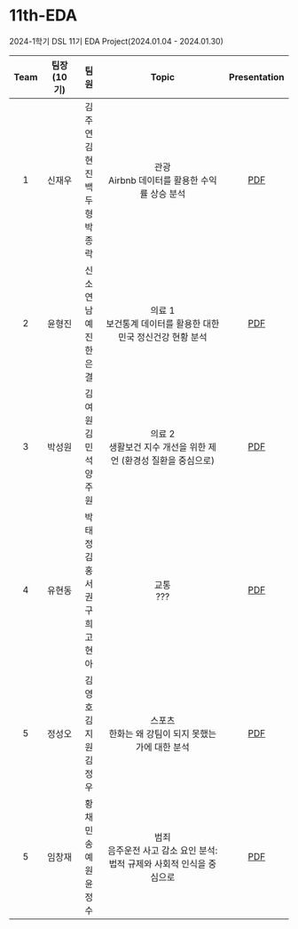 # 11th-EDA
2024-1학기 DSL 11기 EDA Project(2024.01.04 - 2024.01.30)



|Team|팀장(10기)|팀원|Topic|Presentation|
|:---:|:---:|:---:|:---:|:---:|
|1|신재우|김주연<br>김현진<br>백두형<br>박종락|관광<br>Airbnb 데이터를 활용한 수익률 상승 분석|[PDF](https://github.com/DataScience-Lab-Yonsei/11th-EDA/blob/main/%EA%B4%80%EA%B4%91/DSL_EDA_%E1%84%80%E1%85%AA%E1%86%AB%E1%84%80%E1%85%AA%E1%86%BC.pdf)|
|2|윤형진|신소연<br>남예진<br>한은결|의료 1<br> 보건통계 데이터를 활용한 대한민국 정신건강 현황 분석|[PDF](의료1/DSL_EDA_DataMedic.pdf)|
|3|박성원|김여원<br>김민석<br>양주원|의료 2<br>생활보건 지수 개선을 위한 제언 (환경성 질환을 중심으로)|[PDF](의료2/DSL_EDA_의료2.pdf)|
|4|유현동|박태정<br>김홍서<br>권구희<br>고현아|교통<br>???|[PDF](교통/DSL_EDA_교통.pdf)|
|5|정성오|김영호<br>김지원<br>김정우|스포츠<br>한화는 왜 강팀이 되지 못했는가에 대한 분석|[PDF](스포츠/DSL_EDA_스포츠.pdf)|
|5|임창재|황채민<br>송예원<br>윤정수|범죄<br>음주운전 사고 감소 요인 분석: 법적 규제와 사회적 인식을 중심으로|[PDF](범죄/DSL_EDA_범죄.pdf)|

<br><br>

